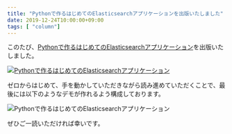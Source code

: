 ```yaml
---
title: "Pythonで作るはじめてのElasticsearchアプリケーションを出版いたしました"
date: 2019-12-24T10:00:00+09:00
tags: [ "column"]
---
```


このたび、[Pythonで作るはじめてのElasticsearchアプリケーション](https://amzn.to/2PeF5Js)を出版いたしました。


<a href="https://amzn.to/2PeF5Js" target="_blank" rel="noopener noreferrer">
    <img src="{{ "python_es.jpg" | relURL }}" alt="Pythonで作るはじめてのElasticsearchアプリケーション" />
</a>


ゼロからはじめて、手を動かしていただきながら読み進めていただくことで、最後には以下のようなデモが作れるよう構成しております。


<img src="/img/demo_es.gif" alt="Pythonで作るはじめてのElasticsearchアプリケーション">

ぜひご一読いただければ幸いです。